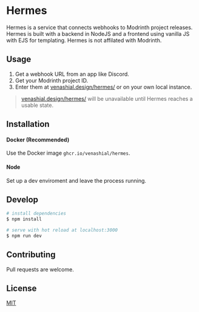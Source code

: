 # Hermes

Hermes is a service that connects webhooks to Modrinth project releases. Hermes is built with a backend in NodeJS and a frontend using vanilla JS with EJS for templating. Hermes is not affilated with Modrinth.

## Usage
1. Get a webhook URL from an app like Discord.
2. Get your Modrinth project ID.
3. Enter them at [venashial.design/hermes/](https://venashial.design/hermes/) or on your own local instance.

> [venashial.design/hermes/](https://venashial.design/hermes/) will be unavailable until Hermes reaches a usable state.

## Installation
#### Docker (Recommended)
Use the Docker image `ghcr.io/venashial/hermes`.

#### Node
Set up a dev enviroment and leave the process running.

## Develop
```bash
# install dependencies
$ npm install

# serve with hot reload at localhost:3000
$ npm run dev
```

## Contributing
Pull requests are welcome.

## License
[MIT](https://choosealicense.com/licenses/mit/)